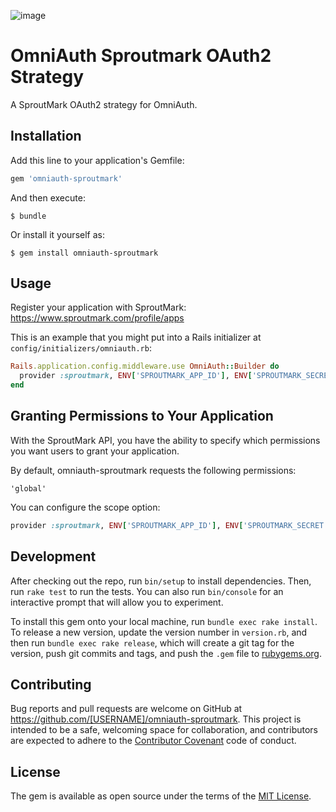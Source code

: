 ![image](https://travis-ci.org/jmccartie/omniauth-sproutmark.svg?branch=master)

# OmniAuth Sproutmark OAuth2 Strategy

A SproutMark OAuth2 strategy for OmniAuth.

## Installation

Add this line to your application's Gemfile:

```ruby
gem 'omniauth-sproutmark'
```

And then execute:

    $ bundle

Or install it yourself as:

    $ gem install omniauth-sproutmark

## Usage

Register your application with SproutMark: https://www.sproutmark.com/profile/apps

This is an example that you might put into a Rails initializer at `config/initializers/omniauth.rb`:

```ruby
Rails.application.config.middleware.use OmniAuth::Builder do
  provider :sproutmark, ENV['SPROUTMARK_APP_ID'], ENV['SPROUTMARK_SECRET']
end
```

## Granting Permissions to Your Application

With the SproutMark API, you have the ability to specify which permissions you want users to grant your application.

By default, omniauth-sproutmark requests the following permissions:

    'global'

You can configure the scope option:

```ruby
provider :sproutmark, ENV['SPROUTMARK_APP_ID'], ENV['SPROUTMARK_SECRET'], :scope => 'identity'
```

## Development

After checking out the repo, run `bin/setup` to install dependencies. Then, run `rake test` to run the tests. You can also run `bin/console` for an interactive prompt that will allow you to experiment.

To install this gem onto your local machine, run `bundle exec rake install`. To release a new version, update the version number in `version.rb`, and then run `bundle exec rake release`, which will create a git tag for the version, push git commits and tags, and push the `.gem` file to [rubygems.org](https://rubygems.org).

## Contributing

Bug reports and pull requests are welcome on GitHub at https://github.com/[USERNAME]/omniauth-sproutmark. This project is intended to be a safe, welcoming space for collaboration, and contributors are expected to adhere to the [Contributor Covenant](http://contributor-covenant.org) code of conduct.


## License

The gem is available as open source under the terms of the [MIT License](http://opensource.org/licenses/MIT).

